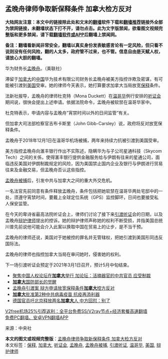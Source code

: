  <h2>孟晚舟律师争取新保释条件 加拿大检方反对</h2> <p class="notice"><b>大陆网友注意：本文中的链接除此处和文末的<a href="https://github.com/bannedbook/fanqiang" >翻墙</a>软件下载和<a href="https://github.com/killgcd/justmysocks/blob/master/README.md">翻墙推荐</a>链接外全部为禁网链接，未翻墙状态下打不开，请勿点击。此为文字版禁闻，欲看图文视频完整版和更多禁闻，请下载<a href="https://github.com/bannedbook/fanqiang">翻墙软件或APP</a>后翻墙上禁闻网。</p><p>备注：翻墙看新闻非常安全，翻墙以真实身份发表敏感言论有一定风险，但只看不说则没有任何风险，翻的人太多，政府管不过来，也不管。信息自由是天赋人权，请放心大胆的翻墙。</b></p>  <div class="entry"> <p id="conimg">华为财务长<a href="https://www.bannedbook.org/bnews/tag/%e5%ad%9f%e6%99%9a%e8%88%9f/" class="st_tag internal_tag" rel="tag" title="标签 孟晚舟 下的日志">孟晚舟</a>。（美联社）</p> <p>滞留于<a href="https://www.bannedbook.org/bnews/tag/%e5%8a%a0%e6%8b%bf%e5%a4%a7/" class="st_tag internal_tag" rel="tag" title="标签 加拿大 下的日志">加拿大</a>的<span class='wp_keywordlink_affiliate'><a href="https://www.bannedbook.org/" title="中国" target="_blank">中国</a></span>华为技术有限公司财务长孟晚舟被美方指控诈欺及密谋，有可能被引渡到<a href="https://www.bannedbook.org/bnews/tag/%e7%be%8e%e5%9b%bd/" class="st_tag internal_tag" rel="tag" title="标签 美国 下的日志">美国</a>受审。她的律师今天表示，她打算要求加拿大当局放宽<a href="https://www.bannedbook.org/bnews/tag/%E4%BF%9D%E9%87%8A/" class="st_tag internal_tag" rel="tag" title="标签 保释 下的日志">保释</a>条件。</p> <p>法新社报导，孟晚舟的律师杜克特（Mona Duckett）在<a href="https://www.bannedbook.org/bnews/tag/%e6%b8%a9%e5%93%a5%e5%8d%8e/" class="st_tag internal_tag" rel="tag" title="标签 温哥华 下的日志">温哥华</a>例行安排的<a href="https://www.bannedbook.org/bnews/tag/%e5%90%ac%e8%af%81%e4%bc%9a/" class="st_tag internal_tag" rel="tag" title="标签 听证会 下的日志">听证会</a>期间说，很快会提出上述申请。依据法院命令，孟晚舟被软禁在温哥华家中。</p> <p>杜克特表示，申请内容与孟晚舟&#8221;宵禁时间以外的日间监管&#8221;有关。</p>  <p>但加拿大司法部检察官吉布卡斯里（John Gibb-Carsley）说，政府将反对放宽保释条件。</p> <p>孟晚舟于2018年12月1日在温哥华机场被捕，两年来持续力抗被引渡到美国受审。</p> <p>美方指控孟晚舟向滙丰银行作出不实陈述，隐瞒华为与子公司星通科技（Skycom Tech）之间的关係，使得滙丰银行提供金融服务给与伊朗有往来的星通公司，面临违反美国对伊朗制裁规定的风险，因为美国禁止国内企业及银行与伊朗进行贸易往来及金融交易，但孟晚舟否认这些指控。</p> <p><a href="https://www.bannedbook.org/bnews/tag/%e5%ad%9f%e6%99%9a%e8%88%9f%e8%a2%ab%e6%8d%95/" class="st_tag internal_tag" rel="tag" title="标签 孟晚舟被捕 下的日志">孟晚舟被捕</a>后，引发中共与加拿大之间的重大外交危机。</p>  <p>一名法官先前同意有条件释放孟晚舟，条件包括把她软禁在温哥华两处宅邸中的一处，须遵守宵禁时间，要戴上全球定位系统（GPS）监控脚环，日间也要接受私人保安监管。</p> <p>在今天的卑诗省最高法院听证会上，律师们讨论了接下来<a href="https://www.bannedbook.org/bnews/tag/%E5%BC%95%E6%B8%A1%E5%90%AC%E8%AF%81/" class="st_tag internal_tag" rel="tag" title="标签 引渡听证 下的日志">引渡听证</a>会的日期，以及孟晚舟<a href="https://www.bannedbook.org/bnews/tag/%e8%be%a9%e6%8a%a4%e5%be%8b%e5%b8%88/" class="st_tag internal_tag" rel="tag" title="标签 辩护律师 下的日志">辩护律师</a>提出的控诉。她的辩护律师声称她的权利不断受损，并指美国总统川普先前说他可能会介入此案以换取中国在贸易上的让步，是不当干预。</p> <p>孟晚舟的律师还说，美国对于她被控的罪名并无管辖权，把她引渡到美国形同违反国际法。</p> <p>孟晚舟的律师也指控加拿大当局在审问她时，侵害她的权利。</p>  <p>下一场引渡听证会预定于2021年3月1日召开，预计5月中旬结束。</p> <ul class='op-related-articles' title='相关阅读'> <li><a href='https://www.bannedbook.org/bnews/bannedvideo/20201225/1454389.html' target='_blank'>聚焦中国人权论坛在<b>加拿大</b>举行 加论坛：活摘器官的中共官员 应受制裁</a></li> <li><a href='https://www.bannedbook.org/bnews/ssgc/20201224/1454325.html' target='_blank'><b>加拿大</b>国防部长的觉醒</a></li> <li><a href='https://www.bannedbook.org/bnews/baitai/20201224/1454228.html' target='_blank'>孟晚舟引渡案 辩方申请放宽保释条件<b>加拿大</b>控方反对</a></li> <li><a href='https://www.bannedbook.org/bnews/cnnews/20201224/1453811.html' target='_blank'><b>加拿大</b>批准第2种中共病毒疫苗 抗疫再添利器</a></li> <li><a href='https://www.bannedbook.org/bnews/ssgc/20201224/1453738.html' target='_blank'>德国官员吁北京释放两名<b>加拿大</b>人 中方回怼：别了</a></li> </ul> <p class="texttj"> <a href="https://github.com/bannedbook/fanqiang/wiki/V2ray%E6%9C%BA%E5%9C%BA" target="_blank">V2free机场25%引荐返利：全平台免费SS/V2ray节点+经济套餐高速翻墙</a><br/> <a href="https://github.com/bannedbook/fanqiang/wiki/%E7%A6%81%E9%97%BB%E7%BD%91%E5%AE%89%E5%8D%93%E7%BF%BB%E5%A2%99%E6%96%B0%E9%97%BBAPP" target="_blank">免费PC翻墙、安卓VPN翻墙APP</a></p><p> 来源：中央社 </p><a name='sharetosocial'></a>       <div><b>本文的图文或视频完整版</b>：<a href='https://www.bannedbook.org/bnews/cbnews/20201225/1454510.html'>孟晚舟律师争取新保释条件 加拿大检方反对</a></div>  </div><!--END ENTRY--> <div class="postfooter"> <div>本文标签：<a href="https://www.bannedbook.org/bnews/tag/%E4%BF%9D%E9%87%8A/" rel="tag">保释</a>, <a href="https://www.bannedbook.org/bnews/tag/%e5%8a%a0%e6%8b%bf%e5%a4%a7/" rel="tag">加拿大</a>, <a href="https://www.bannedbook.org/bnews/tag/%e5%90%ac%e8%af%81%e4%bc%9a/" rel="tag">听证会</a>, <a href="https://www.bannedbook.org/bnews/tag/%e5%ad%9f%e6%99%9a%e8%88%9f/" rel="tag">孟晚舟</a>, <a href="https://www.bannedbook.org/bnews/tag/%e5%ad%9f%e6%99%9a%e8%88%9f%e8%a2%ab%e6%8d%95/" rel="tag">孟晚舟被捕</a>, <a href="https://www.bannedbook.org/bnews/tag/%E5%BC%95%E6%B8%A1%E5%90%AC%E8%AF%81/" rel="tag">引渡听证</a>, <a href="https://www.bannedbook.org/bnews/tag/%e6%b8%a9%e5%93%a5%e5%8d%8e/" rel="tag">温哥华</a>, <a href="https://www.bannedbook.org/bnews/tag/%e7%be%8e%e5%9b%bd/" rel="tag">美国</a>, <a href="https://www.bannedbook.org/bnews/tag/%e8%be%a9%e6%8a%a4%e5%be%8b%e5%b8%88/" rel="tag">辩护律师</a></div>  </div><!--END POSTFOOTER--> 